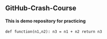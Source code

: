 ## GitHub-Crash-Course
#### This is demo repository for practicing

`
def function(n1,n2):
   n3 = n1 + n2
   return n3
`
